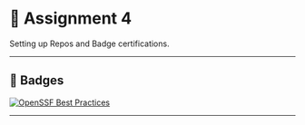 # 🌟 Assignment 4
Setting up Repos and Badge certifications. 

---

## 🏅 **Badges**
[![OpenSSF Best Practices](https://bestpractices.dev/projects/10313/badge)](https://www.bestpractices.dev/en/projects/10313)

  

---
